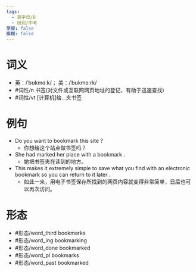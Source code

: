 ```yaml
---
tags:
  - 首字母/B
  - 级别/中考
掌握: false
模糊: false
---
```

# 词义
- 英：/ˈbʊkmɑːk/； 美：/ˈbʊkmɑːrk/
- #词性/n  书签(对文件或互联网网页地址的登记，有助于迅速查找)
- #词性/vt  [计算机]给…夹书签
# 例句
- Do you want to bookmark this site ?
	- 你想给这个站点做书签吗？
- She had marked her place with a bookmark .
	- 她把书签夹在读到的地方。
- This makes it extremely simple to save what you find with an electronic bookmark so you can return to it later .
	- 如此一来，用电子书签保存所找到的网页内容就变得非常简单，日后也可以再次访问。
# 形态
- #形态/word_third bookmarks
- #形态/word_ing bookmarking
- #形态/word_done bookmarked
- #形态/word_pl bookmarks
- #形态/word_past bookmarked
